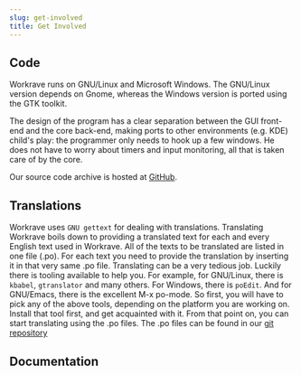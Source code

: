 ```yaml
---
slug: get-involved
title: Get Involved
---
```

## Code

Workrave runs on GNU/Linux and Microsoft Windows. The GNU/Linux version depends
on Gnome, whereas the Windows version is ported using the GTK toolkit.

The design of the program has a clear separation between the GUI front-end and
the core back-end, making ports to other environments (e.g. KDE) child's play:
the programmer only needs to hook up a few windows. He does not have to worry
about timers and input monitoring, all that is taken care of by the core.

Our source code archive is hosted at [GitHub](http://github.com/rcaelers/workrave).

## Translations

Workrave uses `GNU gettext` for dealing with translations. Translating Workrave
boils down to providing a translated text for each and every English text used
in Workrave. All of the texts to be translated are listed in one file (.po). For
each text you need to provide the translation by inserting it in that very same
.po file. Translating can be a very tedious job. Luckily there is tooling
available to help you. For example, for GNU/Linux, there is `kbabel`,
`gtranslator` and many others. For Windows, there is `poEdit`. And for
GNU/Emacs, there is the excellent M-x po-mode. So first, you will have to pick any of
the above tools, depending on the platform you are working on. Install that tool
first, and get acquainted with it. From that point on, you can start translating
using the .po files. The .po files can be found in our
[git repository](http://github.com/rcaelers/workrave/blob/master/po/)

## Documentation
